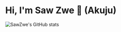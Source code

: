 # Hi, I'm Saw Zwe 👋 (Akuju)
![SawZwe's GitHub stats](https://github-readme-stats.vercel.app/api?username=sawzwe&show_icons=true&theme=radical&hide=issues&hide_rank=true)


